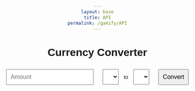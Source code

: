 ```yaml
---
layout: base
title: API
permalink: /gamify/API
---
```

<html lang="en">
<head>
  <meta charset="UTF-8">
  <meta name="viewport" content="width=device-width, initial-scale=1.0">
  <title>Currency Converter</title>
  <style>
    body {
      font-family: Arial, sans-serif;
      margin: 2rem;
      text-align: center;
    }
    input, select, button {
      padding: 10px;
      margin: 10px;
      font-size: 1rem;
    }
    .result {
      margin-top: 20px;
      font-weight: bold;
      font-size: 1.2rem;
    }
    .error {
      color: red;
    }
  </style>
</head>
<body>
  <h1>Currency Converter</h1>

  <div>
    <input type="number" id="amount" placeholder="Amount" />
    <select id="fromCurrency"></select>
    <span>to</span>
    <select id="toCurrency"></select>
    <button onclick="convertCurrency()">Convert</button>
  </div>

  <div id="result" class="result"></div>
  <div id="error" class="error"></div>

  <script>
    let rates = {};

    document.addEventListener('DOMContentLoaded', () => {
      fetch('https://api.freecurrencyapi.com/v1/latest?apikey=fca_live_RIfHoAk31ds9vw02fAwjF7QrzyRlgRCsBdXTUR8t')
        .then(res => res.json())
        .then(data => {
          rates = data.data;
          populateCurrencyOptions(Object.keys(rates));
        })
        .catch(err => {
          document.getElementById('error').textContent = 'Failed to load exchange rates: ' + err.message;
        });
    });

    function populateCurrencyOptions(currencies) {
      const fromSelect = document.getElementById('fromCurrency');
      const toSelect = document.getElementById('toCurrency');

      currencies.forEach(code => {
        const option1 = new Option(code, code);
        const option2 = new Option(code, code);
        fromSelect.add(option1);
        toSelect.add(option2);
      });

      fromSelect.value = 'USD';
      toSelect.value = 'EUR';
    }

    function convertCurrency() {
      const amount = parseFloat(document.getElementById('amount').value);
      const from = document.getElementById('fromCurrency').value;
      const to = document.getElementById('toCurrency').value;

      if (!amount || !rates[from] || !rates[to]) {
        document.getElementById('error').textContent = 'Please enter a valid amount and select currencies.';
        return;
      }

      const converted = (amount / rates[from]) * rates[to];
      document.getElementById('result').textContent = `${amount} ${from} = ${converted.toFixed(2)} ${to}`;
      document.getElementById('error').textContent = '';
    }
  </script>
</body>
</html>
